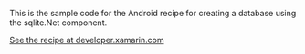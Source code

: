 This is the sample code for the Android recipe for creating a database using the sqlite.Net component.

[See the recipe at developer.xamarin.com](http://developer.xamarin.com/recipes/android/data/databases/sqlite-component/)
